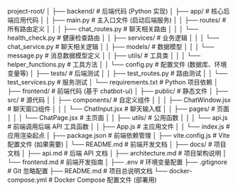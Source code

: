 project-root/
│
├── backend/                              # 后端代码 (Python 实现) 
│   ├── app/                              # 核心后端应用代码
│   │   ├── main.py                       # 主入口文件 (启动后端服务)
│   │   ├── routes/                       # 所有路由定义
│   │   │   ├── chat_routes.py            # 聊天相关路由
│   │   │   └── health_check.py           # 健康检查路由
│   │   ├── services/                     # 业务逻辑
│   │   │   └── chat_service.py           # 聊天相关逻辑
│   │   ├── models/                       # 数据模型
│   │   │   └── message.py                # 消息数据模型定义
│   │   ├── utils/                        # 工具类
│   │   │   └── helper_functions.py       # 工具方法
│   │   └── config.py                     # 配置文件 (数据库、环境变量等)
│   ├── tests/                            # 后端测试
│   │   ├── test_routes.py                # 路由测试
│   │   └── test_services.py              # 服务测试
│   └── requirements.txt                  # Python 项目依赖
│
├── frontend/                             # 前端代码 (基于 chatbot-ui)
│   ├── public/                           # 静态文件
│   ├── src/                              # 源代码
│   │   ├── components/                   # 自定义组件
│   │   │   ├── ChatWindow.jsx            # 聊天窗口组件
│   │   │   └── ChatInput.jsx             # 聊天输入框
│   │   ├── pages/                        # 页面
│   │   │   └── ChatPage.jsx              # 主页面
│   │   ├── utils/                        # 公用函数
│   │   │   └── api.js                    # 前端调用后端 API 工具函数
│   │   ├── App.js                        # 主应用文件
│   │   └── index.js                    # 应用渲染起点
│   ├── package.json                      # 前端依赖管理
│   ├── vite.config.js                    # Vite 配置文件 (如果需要)
│   └── README.md                         # 前端开发文档
│
├── docs/                                 # 项目文档
│   ├── api.md                            # 后端 API 文档
│   ├── architecture.md                   # 项目架构说明
│   └── frontend.md                       # 前端开发指南
│
├── .env                                  # 环境变量配置
├── .gitignore                            # Git 忽略配置
├── README.md                             # 项目总说明文档
└── docker-compose.yml                    # Docker Compose 配置文件 (部署用)
